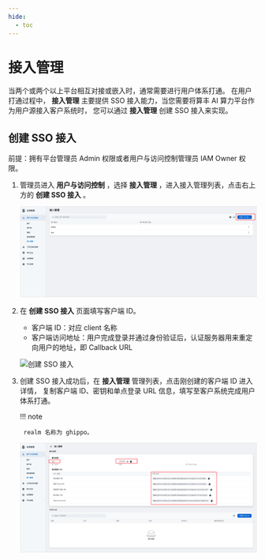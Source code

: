 ```yaml
---
hide:
  - toc
---
```


# 接入管理
  
当两个或两个以上平台相互对接或嵌入时，通常需要进行用户体系打通。
在用户打通过程中， __接入管理__ 主要提供 SSO 接入能力，当您需要将算丰 AI 算力平台作为用户源接入客户系统时，
您可以通过 __接入管理__ 创建 SSO 接入来实现。
  
## 创建 SSO 接入

前提：拥有平台管理员 Admin 权限或者用户与访问控制管理员 IAM Owner 权限。

1. 管理员进入 __用户与访问控制__ ，选择 __接入管理__ ，进入接入管理列表，点击右上方的 __创建 SSO 接入__ 。

    ![创建 SSO 接入按钮](../../../images/sso1.png)

2. 在 __创建 SSO 接入__ 页面填写客户端 ID。

    - 客户端 ID：对应 client 名称
    - 客户端访问地址：用户完成登录并通过身份验证后，认证服务器用来重定向用户的地址，即 Callback URL

    ![创建 SSO 接入](../../images/sso2.png)
  
3. 创建 SSO 接入成功后，在 __接入管理__ 管理列表，点击刚创建的客户端 ID 进入详情，
   复制客户端 ID、密钥和单点登录 URL 信息，填写至客户系统完成用户体系打通。

    !!! note

        realm 名称为 ghippo。


    ![接入管理详情](../../../images/sso3.png)
